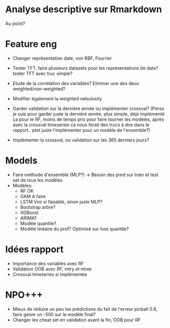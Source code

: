 # Analyse descriptive sur Rmarkdown
Au point?

# Feature eng
- Changer représentation date, voir RBF, Fourrier
- Tester TFT, faire plusieurs datasets pour les représentations de date? tester TFT avec truc simple?
- Etude de la corrélation des variables? Eliminer une des deux weighted/non-weighted?
- Modifier également la weighted nebulosity

- Garder validation sur la dernière année ou implémenter crossval? (Perso je suis pour garder juste la dernière année, plus simple, déjà implémenté ça pour le RF, moins de temps pris pour faire tourner les modèles, après avec la crossval timeseries ca nous ferait des trucs à dire dans le rapport.. ptet juste l'implémenter pour un modèle de l'ensemble?)
- Implémenter la crossval, ou validation sur les 365 derniers jours?

# Models
- Faire méthode d'ensemble (MLP?) -> Besoin des pred sur train et test set de tous les modèles
- Modèles:
    - RF OK
    - GAM A faire
    - LSTM Voir si faisable, sinon juste MLP?
    - Bootstrap arbre?
    - XGBoost
    - ARIMA?
    - Modèle quantile?
    - Modèle linéaire du prof? Optimisé sur loss quantile?

# Idées rapport
- Importance des variables avec RF
- Validation OOB avec RF, mtry et ntree
- Crossval timeseries si implémentée

# NPO+++
- Mieux de réduire un peu les prédictions du fait de l'erreur pinball 0.8, faire genre un -500 sur le modèle final?
- Changer les cheat set en validation avant la fin, OOB pour RF